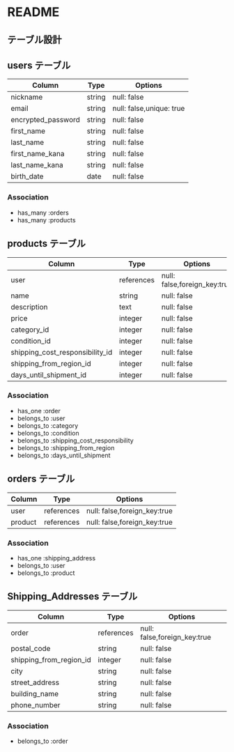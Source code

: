 # README

## テーブル設計

## users テーブル

| Column             | Type                                       | Options                   |
| ------------------ | ------------------------------------------ | --------------------------|
| nickname           | string                                     | null: false               |
| email              | string                                     | null: false,unique: true  |
| encrypted_password | string                                     | null: false               |
| first_name         | string                                     | null: false               |
| last_name          | string                                     | null: false               |
| first_name_kana    | string                                     | null: false               |
| last_name_kana     | string                                     | null: false               |
| birth_date         | date                                       | null: false               |


### Association

- has_many :orders
- has_many :products



## products テーブル

| Column                         | Type                                       | Options                                 |
| -------------------------------| ------------------------------------------ | ----------------------------------------|
| user                           | references                                 | null: false,foreign_key:true            |
| name                           | string                                     | null: false                             |
| description                    | text                                       | null: false                             |
| price                          | integer                                    | null: false                             |
| category_id                    | integer                                    | null: false                             |
| condition_id                   | integer                                    | null: false                             |
| shipping_cost_responsibility_id| integer                                    | null: false                             |
| shipping_from_region_id        | integer                                    | null: false                             |
| days_until_shipment_id         | integer                                    | null: false                             |


### Association
- has_one :order
- belongs_to :user
- belongs_to :category
- belongs_to :condition
- belongs_to :shipping_cost_responsibility
- belongs_to :shipping_from_region
- belongs_to :days_until_shipment



## orders テーブル

| Column             | Type                                       | Options                     |
| ------------------ | ------------------------------------------ | ----------------------------|
| user               | references                                 | null: false,foreign_key:true|
| product            | references                                 | null: false,foreign_key:true|


### Association
 
- has_one :shipping_address
- belongs_to :user
- belongs_to :product


##  Shipping_Addresses テーブル

| Column                  | Type                                       | Options                     |
| ------------------------| ------------------------------------------ | ----------------------------|
| order                   | references                                 | null: false,foreign_key:true|
| postal_code             | string                                     | null: false                 |
| shipping_from_region_id | integer                                    | null: false                 |
| city                    | string                                     | null: false                 |
| street_address          | string                                     | null: false                 |
| building_name           | string                                     | null: false                 |
| phone_number            | string                                     | null: false                 |

### Association

- belongs_to :order

